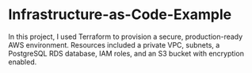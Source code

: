 # Infrastructure-as-Code-Example
 In this project, I used Terraform to provision a secure, production-ready AWS environment.      Resources included a private VPC, subnets, a PostgreSQL RDS database, IAM roles, and an S3 bucket with encryption enabled.
